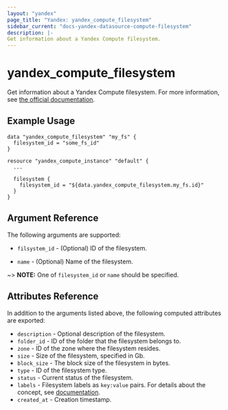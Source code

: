```yaml
---
layout: "yandex"
page_title: "Yandex: yandex_compute_filesystem"
sidebar_current: "docs-yandex-datasource-compute-filesystem"
description: |-
Get information about a Yandex Compute filesystem.
---
```


# yandex\_compute\_filesystem

Get information about a Yandex Compute filesystem. For more information, see
[the official documentation](https://cloud.yandex.com/docs/compute/concepts/filesystem).

## Example Usage

```hcl
data "yandex_compute_filesystem" "my_fs" {
  filesystem_id = "some_fs_id"
}

resource "yandex_compute_instance" "default" {
  ...

  filesystem {
    filesystem_id = "${data.yandex_compute_filesystem.my_fs.id}"
  }
}
```

## Argument Reference

The following arguments are supported:

* `filsystem_id` - (Optional) ID of the filesystem.

* `name` - (Optional) Name of the filesystem.

~> **NOTE:** One of `filesystem_id` or `name` should be specified.

## Attributes Reference

In addition to the arguments listed above, the following computed attributes are
exported:

* `description` - Optional description of the filesystem.
* `folder_id` - ID of the folder that the filesystem belongs to.
* `zone` - ID of the zone where the filesystem resides.
* `size` - Size of the filesystem, specified in Gb.
* `block_size` - The block size of the filesystem in bytes.
* `type` - ID of the filesystem type.
* `status` - Current status of the filesystem.
* `labels` -  Filesystem labels as `key:value` pairs. For details about the concept, see [documentation](https://cloud.yandex.com/docs/overview/concepts/services#labels).
* `created_at` - Creation timestamp.
